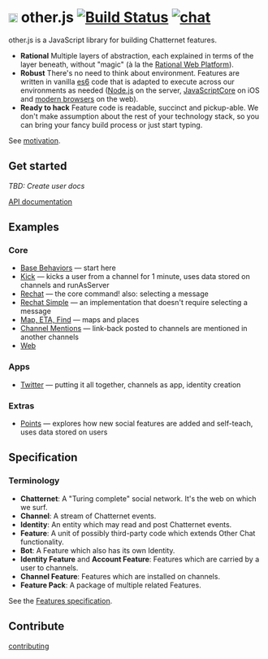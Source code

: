 # <img src="https://web.other.chat/images/favicon.png" height="18" width="18" /> other.js [![Build Status](https://travis-ci.com/other-xyz/other.js.svg?token=96rqAKq1wuu7waxjVyTg&branch=master)](https://travis-ci.com/other-xyz/other.js) [![chat](https://img.shields.io/badge/chat-%23otherjs-919cff.svg)](https://web.other.chat/#/channel/740c2b85b3ad45509a59168891a58f74)

other.js is a JavaScript library for building Chatternet features.

* **Rational** Multiple layers of abstraction, each explained in terms of the layer beneath, without "magic" (à la the [Rational Web Platform](https://docs.google.com/document/d/1ZkV1PpPsJJgdSZOA10Jh0VrThR6D_Q0XWv_2B9-0gGE/edit)).
* **Robust** There's no need to think about environment. Features are written in vanilla [es6](http://es6-features.org/) code that is adapted to execute across our environments as needed ([Node.js](https://nodejs.org/) on the server, [JavaScriptCore](http://nshipster.com/javascriptcore/) on iOS and [modern browsers](http://browsehappy.com/) on the web).
* **Ready to hack** Feature code is readable, succinct and pickup-able. We don't make assumption about the rest of your technology stack, so you can bring your fancy build process or just start typing.

See [motivation](MOTIVATION.md).

## Get started

*TBD: Create user docs*

[API documentation](https://apps.other.js/docs)

## Examples

### Core

* [Base Behaviors](pseudo/core/base.pseudo.js) &mdash; start here
* [Kick](pseudo/core/kick.pseudo.js) &mdash; kicks a user from a channel for 1 minute, uses data stored on channels and runAsServer
* [Rechat](pseudo/core/rechat.pseudo.js) &mdash; the core command! also: selecting a message
* [Rechat Simple](pseudo/core/rechat-simple.pseudo.js) &mdash; an implementation that doesn't require selecting a message
* [Map, ETA, Find](pseudo/core/map.pseudo.js) &mdash; maps and places
* [Channel Mentions](pseudo/core/channel-mentions.pseudo.js) &mdash; link-back posted to channels are mentioned in another channels
* [Web](pseudo/core/web.pseudo.js)

### Apps

* [Twitter](pseudo/apps/twitter.pseudo.js) &mdash; putting it all together, channels as app, identity creation

### Extras

* [Points](pseudo/extras/points.pseudo.js) &mdash; explores how new social features are added and self-teach, uses data stored on users

## Specification

### Terminology

- **Chatternet**: A "Turing complete" social network. It's the web on which we surf.
- **Channel**: A stream of Chatternet events.
- **Identity**: An entity which may read and post Chatternet events.
- **Feature**: A unit of possibly third-party code which extends Other Chat functionality.
- **Bot**: A Feature which also has its own Identity.
- **Identity Feature** and **Account Feature**: Features which are carried by a user to channels.
- **Channel Feature**: Features which are installed on channels.
- **Feature Pack**: A package of multiple related Features.

See the [Features specification](FEATURES.md).

## Contribute

[contributing](CONTRIBUTING.md)
